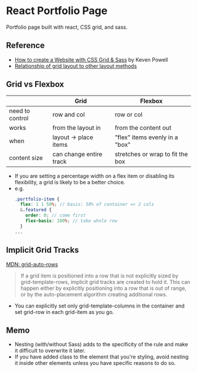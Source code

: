 # React Portfolio Page

Portfolio page built with react, CSS grid, and sass.

## Reference

- [How to create a Website with CSS Grid & Sass](https://youtu.be/dRuMoGNcJfw) by Keven Powell
- [Relationship of grid layout to other layout methods](https://developer.mozilla.org/en-US/docs/Web/CSS/CSS_Grid_Layout/Relationship_of_Grid_Layout)

## Grid vs Flexbox

|                 | Grid                    | Flexbox                          |
| --------------- | ----------------------- | -------------------------------- |
| need to control | row and col             | row or col                       |
| works           | from the layout in      | from the content out             |
| when            | layout -> place items   | "flex" items evenly in a "box"   |
| content size    | can change entire track | stretches or wrap to fit the box |

- If you are setting a percentage width on a flex item or disabling its flexibility, a grid is likely to be a better choice.
- e.g.
  ```scss
  .portfolio-item {
    flex: 1 1 50%; // basis: 50% of container => 2 cols
    &.featured {
      order: 0; // come first
      flex-basis: 100%; // take whole row
    }
  ...
  ```

## Implicit Grid Tracks

[MDN: grid-auto-rows](https://developer.mozilla.org/en-US/docs/Web/CSS/grid-auto-rows)

> If a grid item is positioned into a row that is not explicitly sized by grid-template-rows, implicit grid tracks are created to hold it. This can happen either by explicitly positioning into a row that is out of range, or by the auto-placement algorithm creating additional rows.

- You can explicitly set only grid-template-columns in the container and set grid-row in each grid-item as you go.

## Memo

- Nesting (with/without Sass) adds to the specificity of the rule and make it difficult to
  overwrite it later.
- If you have added class to the element that you're styling, avoid nesting it inside other elements unless you have specific reasons to do so.
